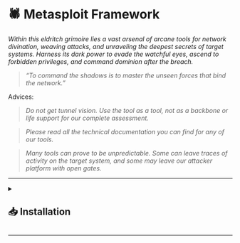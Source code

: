 
# 🕷️ Metasploit Framework  
*Within this eldritch grimoire lies a vast arsenal of arcane tools for network divination, weaving attacks, and unraveling the deepest secrets of target systems. Harness its dark power to evade the watchful eyes, ascend to forbidden privileges, and command dominion after the breach.*

> *“To command the shadows is to master the unseen forces that bind the network.”*

Advices:

> *Do not get tunnel vision. Use the tool as a tool, not as a backbone or life support for our complete assessment.*

> *Please read all the technical documentation you can find for any of our tools.*

> *Many tools can prove to be unpredictable. Some can leave traces of activity on the target system, and some may leave our attacker platform with open gates.*


---

<details>
<summary><h2>📥 Installation</h2></summary>

The official Metasploit Repository can be found [here](https://github.com/rapid7/metasploit-framework/).  

1. Update your system:  

```bash
sudo apt update && sudo apt install
```

2. Install required dependencies:  

```bash
sudo apt install curl gpg gnupg2 -y
```

3. Download and run the installer:  

```bash
curl https://raw.githubusercontent.com/rapid7/metasploit-framework/master/msfinstall > msfinstall
chmod +x msfinstall
sudo ./msfinstall
```

4. Verify installation:  

```bash
msfconsole
```  

Metasploit exploit modules are kept in:

/usr/share/metasploit-framework/modules/exploits

</details>

---
